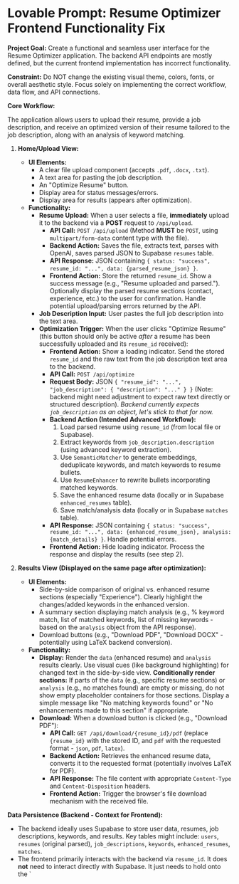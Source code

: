 # Lovable Prompt: Resume Optimizer Frontend Functionality Fix

**Project Goal:** Create a functional and seamless user interface for the Resume Optimizer application. The backend API endpoints are mostly defined, but the current frontend implementation has incorrect functionality.

**Constraint:** Do NOT change the existing visual theme, colors, fonts, or overall aesthetic style. Focus solely on implementing the correct workflow, data flow, and API connections.

**Core Workflow:**

The application allows users to upload their resume, provide a job description, and receive an optimized version of their resume tailored to the job description, along with an analysis of keyword matching.

1.  **Home/Upload View:**
    *   **UI Elements:**
        *   A clear file upload component (accepts `.pdf`, `.docx`, `.txt`).
        *   A text area for pasting the job description.
        *   An "Optimize Resume" button.
        *   Display area for status messages/errors.
        *   Display area for results (appears after optimization).
    *   **Functionality:**
        *   **Resume Upload:** When a user selects a file, **immediately** upload it to the backend via a **POST** request to `/api/upload`.
            *   **API Call:** `POST /api/upload` (Method **MUST** be `POST`, using `multipart/form-data` content type with the file).
            *   **Backend Action:** Saves the file, extracts text, parses with OpenAI, saves parsed JSON to Supabase `resumes` table.
            *   **API Response:** JSON containing `{ status: "success", resume_id: "...", data: {parsed_resume_json} }`.
            *   **Frontend Action:** Store the returned `resume_id`. Show a success message (e.g., "Resume uploaded and parsed."). Optionally display the parsed resume sections (contact, experience, etc.) to the user for confirmation. Handle potential upload/parsing errors returned by the API.
        *   **Job Description Input:** User pastes the full job description into the text area.
        *   **Optimization Trigger:** When the user clicks "Optimize Resume" (this button should only be active *after* a resume has been successfully uploaded and its `resume_id` received):
            *   **Frontend Action:** Show a loading indicator. Send the stored `resume_id` and the raw text from the job description text area to the backend.
            *   **API Call:** `POST /api/optimize`
            *   **Request Body:** JSON `{ "resume_id": "...", "job_description": { "description": "..." } }` (Note: backend might need adjustment to expect raw text directly or structured description). *Backend currently expects `job_description` as an object, let's stick to that for now.*
            *   **Backend Action (Intended Advanced Workflow):**
                1.  Load parsed resume using `resume_id` (from local file or Supabase).
                2.  Extract keywords from `job_description.description` (using advanced keyword extraction).
                3.  Use `SemanticMatcher` to generate embeddings, deduplicate keywords, and match keywords to resume bullets.
                4.  Use `ResumeEnhancer` to rewrite bullets incorporating matched keywords.
                5.  Save the enhanced resume data (locally or in Supabase `enhanced_resumes` table).
                6.  Save match/analysis data (locally or in Supabase `matches` table).
            *   **API Response:** JSON containing `{ status: "success", resume_id: "...", data: {enhanced_resume_json}, analysis: {match_details} }`. Handle potential errors.
            *   **Frontend Action:** Hide loading indicator. Process the response and display the results (see step 2).

2.  **Results View (Displayed on the same page after optimization):**
    *   **UI Elements:**
        *   Side-by-side comparison of original vs. enhanced resume sections (especially "Experience"). Clearly highlight the changes/added keywords in the enhanced version.
        *   A summary section displaying match analysis (e.g., % keyword match, list of matched keywords, list of missing keywords - based on the `analysis` object from the API response).
        *   Download buttons (e.g., "Download PDF", "Download DOCX" - potentially using LaTeX backend conversion).
    *   **Functionality:**
        *   **Display:** Render the `data` (enhanced resume) and `analysis` results clearly. Use visual cues (like background highlighting) for changed text in the side-by-side view. **Conditionally render sections:** If parts of the `data` (e.g., specific resume sections) or `analysis` (e.g., no matches found) are empty or missing, do not show empty placeholder containers for those sections. Display a simple message like "No matching keywords found" or "No enhancements made to this section" if appropriate.
        *   **Download:** When a download button is clicked (e.g., "Download PDF"):
            *   **API Call:** `GET /api/download/{resume_id}/pdf` (replace `{resume_id}` with the stored ID, and `pdf` with the requested format - `json`, `pdf`, `latex`).
            *   **Backend Action:** Retrieves the enhanced resume data, converts it to the requested format (potentially involves LaTeX for PDF).
            *   **API Response:** The file content with appropriate `Content-Type` and `Content-Disposition` headers.
            *   **Frontend Action:** Trigger the browser's file download mechanism with the received file.

**Data Persistence (Backend - Context for Frontend):**

*   The backend ideally uses Supabase to store user data, resumes, job descriptions, keywords, and results. Key tables might include: `users`, `resumes` (original parsed), `job_descriptions`, `keywords`, `enhanced_resumes`, `matches`.
*   The frontend primarily interacts with the backend via `resume_id`. It does **not** need to interact directly with Supabase. It just needs to hold onto the `